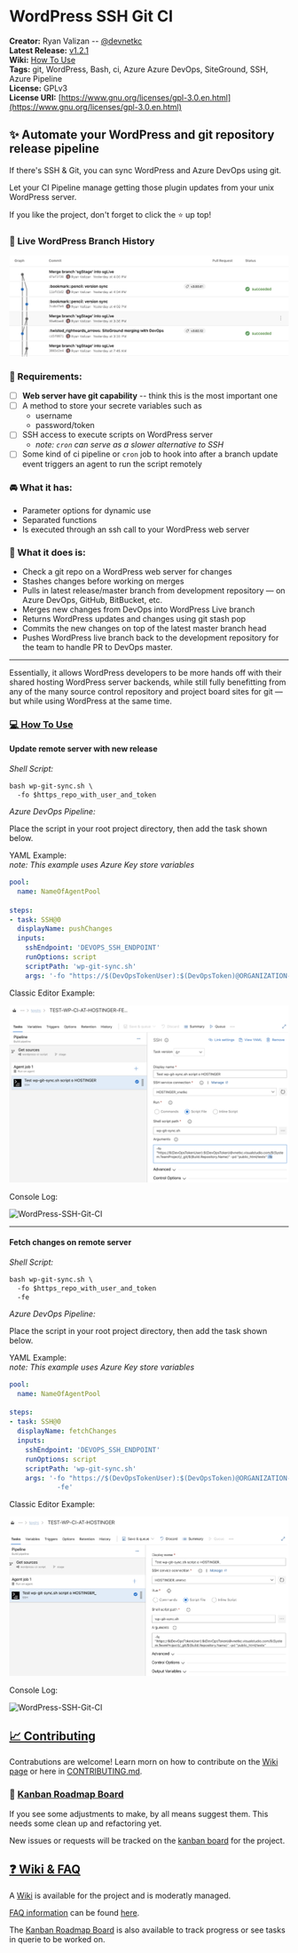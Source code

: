 # WordPress SSH Git CI

**Creator:** Ryan Valizan -- [@devnetkc](https://github.com/devnetkc)  
**Latest Release:** [v1.2.1](https://github.com/devnetkc/wordpress-ssh-git-ci/releases/tag/v1.2.1)  
**Wiki:** [How To Use](https://github.com/devnetkc/wordpress-ssh-git-ci/wiki)  
**Tags:** git, WordPress, Bash, ci, Azure Azure DevOps, SiteGround, SSH, Azure Pipeline  
**License:** GPLv3  
**License URI:** [https://www.gnu.org/licenses/gpl-3.0.en.html](https://www.gnu.org/licenses/gpl-3.0.en.html)  

## ✨ Automate your WordPress and git repository release pipeline

If there's SSH & Git, you can sync WordPress and Azure DevOps using git.

Let your CI Pipeline manage getting those plugin updates from your unix WordPress server.  

If you like the project, don't forget to click the ⭐ up top!

### 🔴 Live WordPress Branch History

![AzureHistory](https://raw.githubusercontent.com/devnetkc/readme-assets/master/Images/WordPress-commit-history.png)

<!-- markdownlint-disable -->
### 🔲 Requirements:
<!-- markdownlint-restore -->

- [ ] **Web server have git capability** -- think this is the most important one
- [ ] A method to store your secrete variables such as
  - username
  - password/token
- [ ] SSH access to execute scripts on WordPress server
  - *note: `cron` can serve as a slower alternative to SSH*
- [ ] Some kind of ci pipeline or `cron` job to hook into after a branch update event triggers an agent to run the script remotely

<!-- markdownlint-disable -->
### 🚘 What it has:
<!-- markdownlint-restore -->

- Parameter options for dynamic use
- Separated functions
- Is executed through an ssh call to your WordPress web server

<!-- markdownlint-disable -->
### 🚗 What it does is:
<!-- markdownlint-restore -->

- Check a git repo on a WordPress web server for changes
- Stashes changes before working on merges
- Pulls in latest release/master branch from development repository — on Azure DevOps, GitHub, BitBucket, etc.
- Merges new changes from DevOps into WordPress Live branch
- Returns WordPress updates and changes using git stash pop
- Commits the new changes on top of the latest master branch head
- Pushes WordPress live branch back to the development repository for the team to handle PR to DevOps master.

---

Essentially, it allows WordPress developers to be more hands off with their shared hosting WordPress server backends, while still fully benefitting from any of the many source control repository and project board sites for git — but while using WordPress at the same time.

### [💻 How To Use](https://github.com/devnetkc/wordpress-ssh-git-ci/wiki/How-To-Use)

#### Update remote server with new release

*Shell Script:*

````shell
bash wp-git-sync.sh \
  -fo $https_repo_with_user_and_token
````

*Azure DevOps Pipeline:*

Place the script in your root project directory, then add the task shown below.

YAML Example:  
*note: This example uses Azure Key store variables*

````yaml
pool:
  name: NameOfAgentPool

steps:
- task: SSH@0
  displayName: pushChanges
  inputs:
    sshEndpoint: 'DEVOPS_SSH_ENDPOINT'
    runOptions: script
    scriptPath: 'wp-git-sync.sh'
    args: '-fo "https://$(DevOpsTokenUser):$(DevOpsToken)@ORGANIZATION-NAME.visualstudio.com/$(System.TeamProject)/_git/$(Build.Repository.Name)"
````

Classic Editor Example:

![PipelineScreen](https://github.com/devnetkc/readme-assets/raw/master/Images/WordPress-SSH-Git-CI-Azure-DevOps-Pipeline-fetch.png)

Console Log:

![WordPress-SSH-Git-CI](https://user-images.githubusercontent.com/26221344/93008582-fc1f3280-f53b-11ea-831c-751cc00a2d3b.png)

---

#### Fetch changes on remote server

*Shell Script:*

````shell
bash wp-git-sync.sh \
  -fo $https_repo_with_user_and_token
  -fe
````

*Azure DevOps Pipeline:*

Place the script in your root project directory, then add the task shown below.

YAML Example:  
*note: This example uses Azure Key store variables*

````yaml
pool:
  name: NameOfAgentPool

steps:
- task: SSH@0
  displayName: fetchChanges
  inputs:
    sshEndpoint: 'DEVOPS_SSH_ENDPOINT'
    runOptions: script
    scriptPath: 'wp-git-sync.sh'
    args: '-fo "https://$(DevOpsTokenUser):$(DevOpsToken)@ORGANIZATION-NAME.visualstudio.com/$(System.TeamProject)/_git/$(Build.Repository.Name)" \
            -fe'
````

Classic Editor Example:

![PipelineScreen](https://github.com/devnetkc/readme-assets/raw/master/Images/WordPress-SSH-Git-CI-Azure-DevOps-Pipeline.png)

Console Log:

![WordPress-SSH-Git-CI](https://user-images.githubusercontent.com/26221344/93008582-fc1f3280-f53b-11ea-831c-751cc00a2d3b.png)

## [📈 Contributing](https://github.com/devnetkc/wordpress-ssh-git-ci/wiki/Contributing)

Contrabutions are welcome! Learn morn on how to contribute on the [Wiki page](https://github.com/devnetkc/wordpress-ssh-git-ci/wiki/Contributing) or here in [CONTRIBUTING.md](https://github.com/devnetkc/wordpress-ssh-git-ci/blob/master/CONTRIBUTING.md).

### 📌 [Kanban Roadmap Board](https://github.com/devnetkc/wordpress-ssh-git-ci/projects/1)

If you see some adjustments to make, by all means suggest them.  This needs some clean up and refactoring yet.

New issues or requests will be tracked on the [kanban board](https://github.com/devnetkc/wordpress-ssh-git-ci/projects/1) for the project.

## [❓ Wiki & FAQ](https://github.com/devnetkc/wordpress-ssh-git-ci/wiki)

A [Wiki](https://github.com/devnetkc/wordpress-ssh-git-ci/wiki/) is available for the project and is moderatly managed.

[FAQ information](https://github.com/devnetkc/wordpress-ssh-git-ci/wiki/FAQ) can be found [here](https://github.com/devnetkc/wordpress-ssh-git-ci/wiki/FAQ).

The [Kanban Roadmap Board](https://github.com/devnetkc/wordpress-ssh-git-ci/projects/1) is also available to track progress or see tasks in querie to be worked on.
